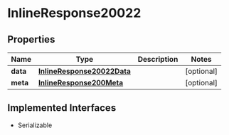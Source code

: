 

# InlineResponse20022


## Properties

Name | Type | Description | Notes
------------ | ------------- | ------------- | -------------
**data** | [**InlineResponse20022Data**](InlineResponse20022Data.md) |  |  [optional]
**meta** | [**InlineResponse200Meta**](InlineResponse200Meta.md) |  |  [optional]


## Implemented Interfaces

* Serializable


